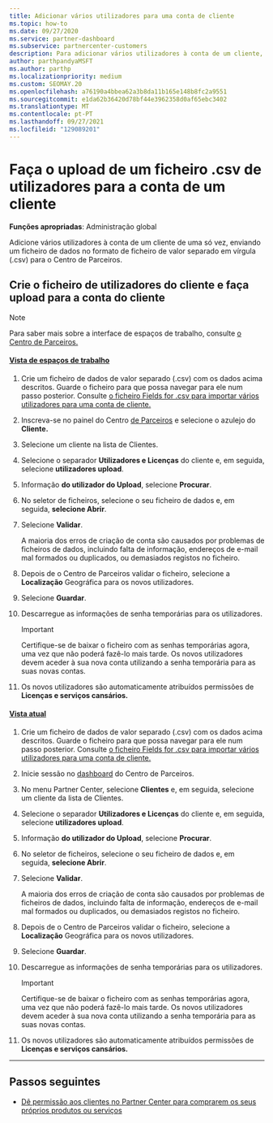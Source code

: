 ```yaml
---
title: Adicionar vários utilizadores para uma conta de cliente
ms.topic: how-to
ms.date: 09/27/2020
ms.service: partner-dashboard
ms.subservice: partnercenter-customers
description: Para adicionar vários utilizadores à conta de um cliente, faça o upload de um ficheiro de dados para o Partner Center utilizando o formato de ficheiro separado em vírgula (.csv).
author: parthpandyaMSFT
ms.author: parthp
ms.localizationpriority: medium
ms.custom: SEOMAY.20
ms.openlocfilehash: a76190a4bbea62a3b8da11b165e148b8fc2a9551
ms.sourcegitcommit: e1da62b36420d78bf44e3962358d0af65ebc3402
ms.translationtype: MT
ms.contentlocale: pt-PT
ms.lasthandoff: 09/27/2021
ms.locfileid: "129089201"
---
```

# <a name="upload-a-csv-file-of-users-to-a-customers-account"></a>Faça o upload de um ficheiro .csv de utilizadores para a conta de um cliente

**Funções apropriadas**: Administração global

Adicione vários utilizadores à conta de um cliente de uma só vez, enviando um ficheiro de dados no formato de ficheiro de valor separado em vírgula (.csv) para o Centro de Parceiros. 

## <a name="create-the-file-of-customer-users-and-upload-to-customer-account"></a>Crie o ficheiro de utilizadores do cliente e faça upload para a conta do cliente

> [!NOTE]
> Para saber mais sobre a interface de espaços de trabalho, consulte [o Centro de Parceiros.](get-around-partner-center.md#turn-workspaces-on-and-off)

#### <a name="workspaces-view"></a>[Vista de espaços de trabalho](#tab/workspaces-view)

1. Crie um ficheiro de dados de valor separado (.csv) com os dados acima descritos. Guarde o ficheiro para que possa navegar para ele num passo posterior. Consulte [o ficheiro Fields for .csv para importar vários utilizadores para uma conta de cliente.](file-customer-users.md)

2. Inscreva-se no painel do Centro [de Parceiros](https://partner.microsoft.com/dashboard) e selecione o azulejo do **Cliente.**

3. Selecione um cliente na lista de Clientes.

4. Selecione o separador **Utilizadores e Licenças** do cliente e, em seguida, selecione **utilizadores upload**.

5. Informação **do utilizador do Upload**, selecione **Procurar**.

6. No seletor de ficheiros, selecione o seu ficheiro de dados e, em seguida, **selecione Abrir**.

7. Selecione **Validar**.

    A maioria dos erros de criação de conta são causados por problemas de ficheiros de dados, incluindo falta de informação, endereços de e-mail mal formados ou duplicados, ou demasiados registos no ficheiro.

8. Depois de o Centro de Parceiros validar o ficheiro, selecione a **Localização** Geográfica para os novos utilizadores.

9. Selecione **Guardar**.

10. Descarregue as informações de senha temporárias para os utilizadores.

    > [!IMPORTANT]
    > Certifique-se de baixar o ficheiro com as senhas temporárias agora, uma vez que não poderá fazê-lo mais tarde. Os novos utilizadores devem aceder à sua nova conta utilizando a senha temporária para as suas novas contas.

11. Os novos utilizadores são automaticamente atribuídos permissões de **Licenças e serviços cansários.**

#### <a name="current-view"></a>[Vista atual](#tab/current-view)

1. Crie um ficheiro de dados de valor separado (.csv) com os dados acima descritos. Guarde o ficheiro para que possa navegar para ele num passo posterior. Consulte [o ficheiro Fields for .csv para importar vários utilizadores para uma conta de cliente.](file-customer-users.md) 

2. Inicie sessão no [dashboard](https://partner.microsoft.com/dashboard) do Centro de Parceiros.

3. No menu Partner Center, selecione **Clientes** e, em seguida, selecione um cliente da lista de Clientes.

4. Selecione o separador **Utilizadores e Licenças** do cliente e, em seguida, selecione **utilizadores upload**.

5. Informação **do utilizador do Upload**, selecione **Procurar**.

6. No seletor de ficheiros, selecione o seu ficheiro de dados e, em seguida, **selecione Abrir**.

7. Selecione **Validar**.

    A maioria dos erros de criação de conta são causados por problemas de ficheiros de dados, incluindo falta de informação, endereços de e-mail mal formados ou duplicados, ou demasiados registos no ficheiro.

8. Depois de o Centro de Parceiros validar o ficheiro, selecione a **Localização** Geográfica para os novos utilizadores.

9. Selecione **Guardar**.

10. Descarregue as informações de senha temporárias para os utilizadores.

    > [!IMPORTANT]
    > Certifique-se de baixar o ficheiro com as senhas temporárias agora, uma vez que não poderá fazê-lo mais tarde. Os novos utilizadores devem aceder à sua nova conta utilizando a senha temporária para as suas novas contas.

11. Os novos utilizadores são automaticamente atribuídos permissões de **Licenças e serviços cansários.**

* * *

## <a name="next-steps"></a>Passos seguintes

- [Dê permissão aos clientes no Partner Center para comprarem os seus próprios produtos ou serviços](give-customers-permission.md)
